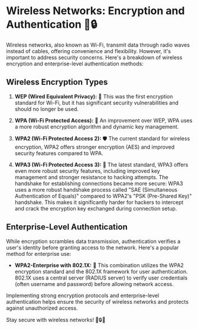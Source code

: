 # Wireless Networks: Encryption and Authentication 📶🔒

Wireless networks, also known as Wi-Fi, transmit data through radio waves instead of cables, offering convenience and flexibility. However, it's important to address security concerns. Here's a breakdown of wireless encryption and enterprise-level authentication methods:

## Wireless Encryption Types

1. **WEP (Wired Equivalent Privacy):** 🚫 This was the first encryption standard for Wi-Fi, but it has significant security vulnerabilities and should no longer be used.

2. **WPA (Wi-Fi Protected Access):** 🔐 An improvement over WEP, WPA uses a more robust encryption algorithm and dynamic key management.

3. **WPA2 (Wi-Fi Protected Access 2):** 🛡️ The current standard for wireless encryption, WPA2 offers stronger encryption (AES) and improved security features compared to WPA.

4. **WPA3 (Wi-Fi Protected Access 3):** 🚀 The latest standard, WPA3 offers even more robust security features, including improved key management and stronger resistance to hacking attempts. The handshake for establishing connections became more secure: WPA3 uses a more robust handshake process called "SAE (Simultaneous Authentication of Equals)" compared to WPA2's "PSK (Pre-Shared Key)" handshake. This makes it significantly harder for hackers to intercept and crack the encryption key exchanged during connection setup.

## Enterprise-Level Authentication

While encryption scrambles data transmission, authentication verifies a user's identity before granting access to the network. Here's a popular method for enterprise use:

- **WPA2-Enterprise with 802.1X:** 🔑 This combination utilizes the WPA2 encryption standard and the 802.1X framework for user authentication. 802.1X uses a central server (RADIUS server) to verify user credentials (often username and password) before allowing network access.

Implementing strong encryption protocols and enterprise-level authentication helps ensure the security of wireless networks and protects against unauthorized access.

Stay secure with wireless networks! 📶🔒✨